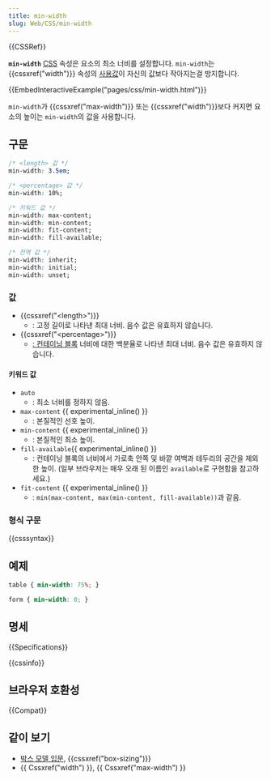 ```yaml
---
title: min-width
slug: Web/CSS/min-width
---
```


{{CSSRef}}

**`min-width`** [CSS](/ko/docs/CSS) 속성은 요소의 최소 너비를 설정합니다. `min-width`는 {{cssxref("width")}} 속성의 [사용값](/ko/docs/Web/CSS/used_value)이 자신의 값보다 작아지는걸 방지합니다.

{{EmbedInteractiveExample("pages/css/min-width.html")}}

`min-width`가 {{cssxref("max-width")}} 또는 {{cssxref("width")}}보다 커지면 요소의 높이는 `min-width`의 값을 사용합니다.

## 구문

```css
/* <length> 값 */
min-width: 3.5em;

/* <percentage> 값 */
min-width: 10%;

/* 키워드 값 */
min-width: max-content;
min-width: min-content;
min-width: fit-content;
min-width: fill-available;

/* 전역 값 */
min-width: inherit;
min-width: initial;
min-width: unset;
```

### 값

- {{cssxref("&lt;length&gt;")}}
  - : 고정 길이로 나타낸 최대 너비. 음수 값은 유효하지 않습니다.
- {{cssxref("&lt;percentage&gt;")}}
  - [: 컨테이닝 블록](/ko/docs/Web/CSS/All_About_The_Containing_Block) 너비에 대한 백분율로 나타낸 최대 너비. 음수 값은 유효하지 않습니다.

#### 키워드 값

- `auto`
  - : 최소 너비를 정하지 않음.
- `max-content` {{ experimental_inline() }}
  - : 본질적인 선호 높이.
- `min-content` {{ experimental_inline() }}
  - : 본질적인 최소 높이.
- `fill-available`{{ experimental_inline() }}
  - : 컨테이닝 블록의 너비에서 가로축 안쪽 및 바깥 여백과 테두리의 공간을 제외한 높이. (일부 브라우저는 매우 오래 된 이름인 `available`로 구현함을 참고하세요.)
- `fit-content` {{ experimental_inline() }}
  - : `min(max-content, max(min-content, fill-available))`과 같음.

### 형식 구문

{{csssyntax}}

## 예제

```css
table { min-width: 75%; }

form { min-width: 0; }
```

## 명세

{{Specifications}}

{{cssinfo}}

## 브라우저 호환성

{{Compat}}

## 같이 보기

- [박스 모델 입문](/ko/docs/Web/CSS/CSS_Box_Model/Introduction_to_the_CSS_box_model), {{cssxref("box-sizing")}}
- {{ Cssxref("width") }}, {{ Cssxref("max-width") }}

